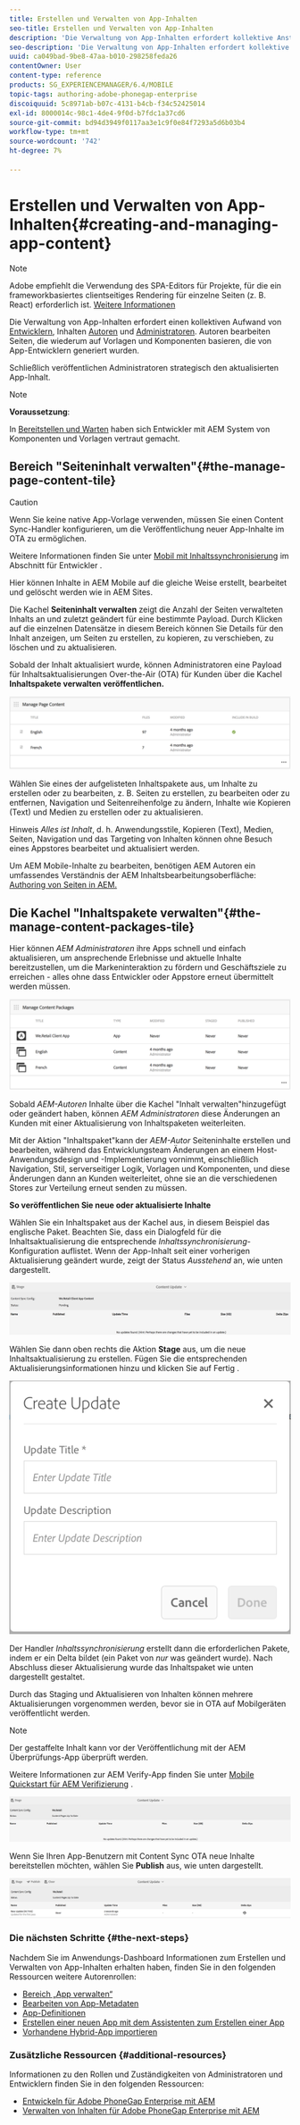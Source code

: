 ```yaml
---
title: Erstellen und Verwalten von App-Inhalten
seo-title: Erstellen und Verwalten von App-Inhalten
description: 'Die Verwaltung von App-Inhalten erfordert kollektive Anstrengungen von Entwicklern, Inhaltsautoren und Administratoren.  Autoren bearbeiten Seiten, die wiederum auf Vorlagen und Komponenten basieren, die von App-Entwicklern generiert wurden.  '
seo-description: 'Die Verwaltung von App-Inhalten erfordert kollektive Anstrengungen von Entwicklern, Inhaltsautoren und Administratoren.  Autoren bearbeiten Seiten, die wiederum auf Vorlagen und Komponenten basieren, die von App-Entwicklern generiert wurden.  '
uuid: ca049bad-9be8-47aa-b010-298258feda26
contentOwner: User
content-type: reference
products: SG_EXPERIENCEMANAGER/6.4/MOBILE
topic-tags: authoring-adobe-phonegap-enterprise
discoiquuid: 5c8971ab-b07c-4131-b4cb-f34c52425014
exl-id: 8000014c-98c1-4de4-9f0d-b7fdc1a37cd6
source-git-commit: bd94d3949f0117aa3e1c9f0e84f7293a5d6b03b4
workflow-type: tm+mt
source-wordcount: '742'
ht-degree: 7%

---
```


# Erstellen und Verwalten von App-Inhalten{#creating-and-managing-app-content}

>[!NOTE]
>
>Adobe empfiehlt die Verwendung des SPA-Editors für Projekte, für die ein frameworkbasiertes clientseitiges Rendering für einzelne Seiten (z. B. React) erforderlich ist. [Weitere Informationen](/help/sites-developing/spa-overview.md)

Die Verwaltung von App-Inhalten erfordert einen kollektiven Aufwand von [Entwicklern](#developer), Inhalten [Autoren](#author) und [Administratoren](#administrator). Autoren bearbeiten Seiten, die wiederum auf Vorlagen und Komponenten basieren, die von App-Entwicklern generiert wurden.

Schließlich veröffentlichen Administratoren strategisch den aktualisierten App-Inhalt.

>[!NOTE]
>
>**Voraussetzung**:
>
>In [Bereitstellen und Warten](/help/sites-deploying/deploy.md) haben sich Entwickler mit AEM System von Komponenten und Vorlagen vertraut gemacht.

## Bereich &quot;Seiteninhalt verwalten&quot;{#the-manage-page-content-tile}

>[!CAUTION]
>
>Wenn Sie keine native App-Vorlage verwenden, müssen Sie einen Content Sync-Handler konfigurieren, um die Veröffentlichung neuer App-Inhalte im OTA zu ermöglichen.
>
>Weitere Informationen finden Sie unter [Mobil mit Inhaltssynchronisierung](/help/mobile/phonegap-contentsync.md) im Abschnitt für Entwickler .

Hier können Inhalte in AEM Mobile auf die gleiche Weise erstellt, bearbeitet und gelöscht werden wie in AEM Sites.

Die Kachel **Seiteninhalt verwalten** zeigt die Anzahl der Seiten verwalteten Inhalts an und zuletzt geändert für eine bestimmte Payload. Durch Klicken auf die einzelnen Datensätze in diesem Bereich können Sie Details für den Inhalt anzeigen, um Seiten zu erstellen, zu kopieren, zu verschieben, zu löschen und zu aktualisieren.

Sobald der Inhalt aktualisiert wurde, können Administratoren eine Payload für Inhaltsaktualisierungen Over-the-Air (OTA) für Kunden über die Kachel **Inhaltspakete verwalten veröffentlichen.**

![chlimage_1-161](assets/chlimage_1-161.png)

Wählen Sie eines der aufgelisteten Inhaltspakete aus, um Inhalte zu erstellen oder zu bearbeiten, z. B. Seiten zu erstellen, zu bearbeiten oder zu entfernen, Navigation und Seitenreihenfolge zu ändern, Inhalte wie Kopieren (Text) und Medien zu erstellen oder zu aktualisieren.

Hinweis *Alles ist Inhalt*, d. h. Anwendungsstile, Kopieren (Text), Medien, Seiten, Navigation und das Targeting von Inhalten können ohne Besuch eines Appstores bearbeitet und aktualisiert werden.

Um AEM Mobile-Inhalte zu bearbeiten, benötigen AEM Autoren ein umfassendes Verständnis der AEM Inhaltsbearbeitungsoberfläche: [Authoring von Seiten in AEM.](/help/sites-authoring/qg-page-authoring.md)

## Die Kachel &quot;Inhaltspakete verwalten&quot;{#the-manage-content-packages-tile}

Hier können *AEM Administratoren* ihre Apps schnell und einfach aktualisieren, um ansprechende Erlebnisse und aktuelle Inhalte bereitzustellen, um die Markeninteraktion zu fördern und Geschäftsziele zu erreichen - alles ohne dass Entwickler oder Appstore erneut übermittelt werden müssen.

![chlimage_1-162](assets/chlimage_1-162.png)

Sobald *AEM-Autoren* Inhalte über die Kachel &quot;Inhalt verwalten&quot;hinzugefügt oder geändert haben, können *AEM Administratoren* diese Änderungen an Kunden mit einer Aktualisierung von Inhaltspaketen weiterleiten.

Mit der Aktion &quot;Inhaltspaket&quot;kann der *AEM-Autor* Seiteninhalte erstellen und bearbeiten, während das Entwicklungsteam Änderungen an einem Host-Anwendungsdesign und -Implementierung vornimmt, einschließlich Navigation, Stil, serverseitiger Logik, Vorlagen und Komponenten, und diese Änderungen dann an Kunden weiterleitet, ohne sie an die verschiedenen Stores zur Verteilung erneut senden zu müssen.

**So veröffentlichen Sie neue oder aktualisierte Inhalte**

Wählen Sie ein Inhaltspaket aus der Kachel aus, in diesem Beispiel das englische Paket. Beachten Sie, dass ein Dialogfeld für die Inhaltsaktualisierung die entsprechende *Inhaltssynchronisierung*-Konfiguration auflistet. Wenn der App-Inhalt seit einer vorherigen Aktualisierung geändert wurde, zeigt der Status *Ausstehend* an, wie unten dargestellt.

![chlimage_1-163](assets/chlimage_1-163.png)

Wählen Sie dann oben rechts die Aktion **Stage** aus, um die neue Inhaltsaktualisierung zu erstellen. Fügen Sie die entsprechenden Aktualisierungsinformationen hinzu und klicken Sie auf Fertig .

![chlimage_1-164](assets/chlimage_1-164.png)

Der Handler *Inhaltssynchronisierung* erstellt dann die erforderlichen Pakete, indem er ein Delta bildet (ein Paket von *nur* was geändert wurde). Nach Abschluss dieser Aktualisierung wurde das Inhaltspaket wie unten dargestellt gestaltet.

Durch das Staging und Aktualisieren von Inhalten können mehrere Aktualisierungen vorgenommen werden, bevor sie in OTA auf Mobilgeräten veröffentlicht werden.

>[!NOTE]
>
>Der gestaffelte Inhalt kann vor der Veröffentlichung mit der AEM Überprüfungs-App überprüft werden.
>
>Weitere Informationen zur AEM Verify-App finden Sie unter [Mobile Quickstart für AEM Verifizierung](/help/mobile/phonegap-mobile-quickstart.md) .

![chlimage_1-165](assets/chlimage_1-165.png)

Wenn Sie Ihren App-Benutzern mit Content Sync OTA neue Inhalte bereitstellen möchten, wählen Sie **Publish** aus, wie unten dargestellt.

![chlimage_1-166](assets/chlimage_1-166.png)

### Die nächsten Schritte {#the-next-steps}

Nachdem Sie im Anwendungs-Dashboard Informationen zum Erstellen und Verwalten von App-Inhalten erhalten haben, finden Sie in den folgenden Ressourcen weitere Autorenrollen:

* [Bereich „App verwalten“](/help/mobile/phonegap-app-details-tile.md)
* [Bearbeiten von App-Metadaten](/help/mobile/phonegap-editmetadata.md)
* [App-Definitionen](/help/mobile/phonegap-app-definitions.md)
* [Erstellen einer neuen App mit dem Assistenten zum Erstellen einer App](/help/mobile/phonegap-create-new-app.md)
* [Vorhandene Hybrid-App importieren](/help/mobile/phonegap-adding-content-to-imported-app.md)

### Zusätzliche Ressourcen {#additional-resources}

Informationen zu den Rollen und Zuständigkeiten von Administratoren und Entwicklern finden Sie in den folgenden Ressourcen:

* [Entwickeln für Adobe PhoneGap Enterprise mit AEM](/help/mobile/developing-in-phonegap.md)
* [Verwalten von Inhalten für Adobe PhoneGap Enterprise mit AEM](/help/mobile/administer-phonegap.md)
